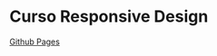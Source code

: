 # Curso Responsive Design
[Github Pages](https://velasco1704.github.io/curso-responsive-design/ "Github Pages")
